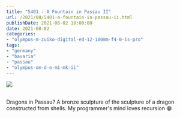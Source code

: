 ```yaml
---
title: "5401 - A Fountain in Passau II"
url: /2021/08/5401-a-fountain-in-passau-ii.html
publishDate: 2021-08-02 18:00:00
date: 2021-08-02
categories:
- "olympus-m-zuiko-digital-ed-12-100mm-f4-0-is-pro"
tags:
- "germany"
- "bavaria"
- "passau"
- "olympus-om-d-e-m1-mk-ii"
---
```

<div class="container">
<div class="center"><a target="_blank" href="https://d25zfm9zpd7gm5.cloudfront.net/1200x1200/2019/20190621_085101_lr.jpg"><img class="webfeedsFeaturedVisual" src="https://d25zfm9zpd7gm5.cloudfront.net/0600x0600/2019/20190621_085101_lr.jpg" /></a></div>
</div>
<br />

Dragons in Passau? A bronze sculpture of the sculpture of a 
dragon constructed from shells. My programmer's mind loves
recursion :grin:
